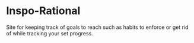 # Inspo-Rational
Site for keeping track of goals to reach such as habits to enforce or get rid of while tracking your set progress.
